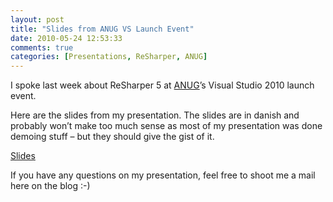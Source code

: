 ```yaml
---
layout: post
title: "Slides from ANUG VS Launch Event"
date: 2010-05-24 12:53:33
comments: true
categories: [Presentations, ReSharper, ANUG]
---
```

I spoke last week about ReSharper 5 at [ANUG](http://www.anug.dk)’s Visual Studio 2010 launch event. 
  
Here are the slides from my presentation. The slides are in danish and probably won’t make too much sense as most of my presentation was done demoing stuff – but they should give the gist of it.
  
[Slides](/files/ReSharper-5-ANUG-VS-Launch.pptx)
  
If you have any questions on my presentation, feel free to shoot me a mail here on the blog :-)
